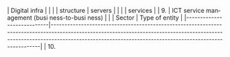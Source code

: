 | Digital infra­                                    |                                                                                                                                                                                                                                                                                                                                         |
|          | structure                                        | servers                                                                                                                                                                                                                                                                                                                                 |
|          |                                                  | services                                                                                                                                                                                                                                                                                                                                |
| 9.       | ICT service man­ agement (busi­ ness-to-busi­ ness) |                                                                                                                                                                                                                                                                                                                                         | | Sector                     | Type of entity                                                                                                                                                                                                                       |
|----------------------------|--------------------------------------------------------------------------------------------------------------------------------------------------------------------------------------------------------------------------------------|
| 10. 